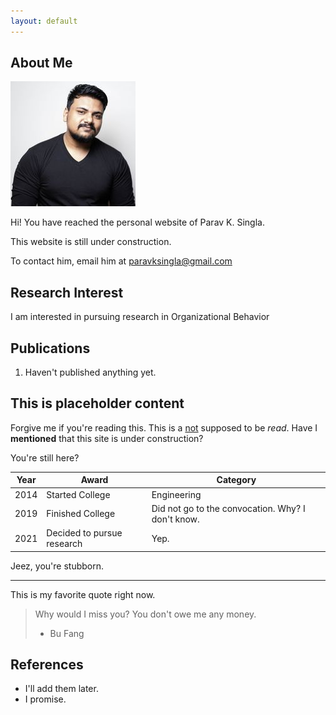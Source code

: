 ```yaml
---
layout: default
---
```


## About Me

<img class="profile-picture" src="parav.jpg">

Hi! You have reached the personal website of Parav K. Singla.

This website is still under construction.

To contact him, email him at paravksingla@gmail.com

## Research Interest

I am interested in pursuing research in Organizational Behavior

## Publications

1. Haven't published anything yet.

## This is placeholder content

Forgive me if you're reading this. This is a [not](http://google.com) supposed to be *read*. Have I **mentioned** that this site is under construction?

You're still here?

Year | Award | Category
-----|-------|--------
2014 | Started College  | Engineering
2019 | Finished College | Did not go to the convocation. Why? I don't know.
2021 | Decided to pursue research | Yep.

Jeez, you're stubborn.

---

This is my favorite quote right now.

> Why would I miss you? You don't owe me any money.
>  - Bu Fang

## References

* I'll add them later.
* I promise.
